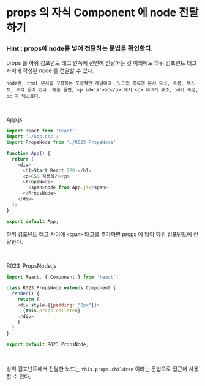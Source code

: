 # props 의 자식 Component 에 node 전달하기

### Hint : props에 node를 넣어 전달하는 문법을 확인한다.

props 를 하위 컴포넌트 태그 안쪽에 선언해 전달하는 것 이외에도 하위 컴포넌트 태그 사이에 작성된 node 를 전달할 수 있다. 

`node란, html 문서를 구성하는 포괄적인 개념이다. 노드의 종류엔 문서 요소, 속성, 텍스트, 주석 등이 있다. 예를 들면, <p id='a'>bc</p> 에서 <p> 태그가 요소, id가 속성, bc 가 텍스트다.`

<br>

App.js

```js
import React from 'react';
import './App.css';
import PropsNode from './R023_PropsNode'

function App() {
  return (
    <div>
      <h1>Start React 200!</h1>
      <p>CSS 적용하기</p>
      <PropsNode>
        <span>node from App.js</span>
      </PropsNode>
    </div>
  );
}

export default App;
```

하위 컴포넌트 태그 사이에 `<span>` 태그를 추가하면 props 에 담아 하위 컴포넌트에 전달한다. 

<br>


R023_PropsNode.js

```js
import React, { Component } from 'react';

class R023_PropsNode extends Component {
  render() {
    return (
    <div style={{padding: "0px"}}>
      {this.props.children}
    </div>
    )
  }
}

export default R023_PropsNode;
```

<br>

상위 컴포넌트에서 전달한 노드는 `this.props.children` 이라는 문법으로 접근해 사용할 수 있다. 

